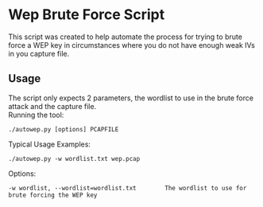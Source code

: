 # Wep Brute Force Script

This script was created to help automate the process for trying to brute force a WEP key in circumstances where you do not have enough weak IVs in you capture file.

## Usage ##

The script only expects 2 parameters, the wordlist to use in the brute force attack and the capture file.  
Running the tool:
    
    ./autowep.py [options] PCAPFILE

Typical Usage Examples:

    ./autowep.py -w wordlist.txt wep.pcap

Options:

    -w wordlist, --wordlist=wordlist.txt        The wordlist to use for brute forcing the WEP key
       
